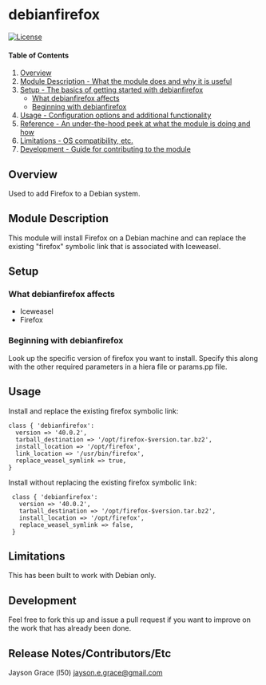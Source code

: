 debianfirefox
===================


[![License](http://img.shields.io/:license-mit-blue.svg)](http://doge.mit-license.org)

#### Table of Contents

1. [Overview](#overview)
2. [Module Description - What the module does and why it is useful](#module-description)
3. [Setup - The basics of getting started with debianfirefox](#setup)
    * [What debianfirefox affects](#what-debianfirefox-affects)
    * [Beginning with debianfirefox](#beginning-with-debianfirefox)
4. [Usage - Configuration options and additional functionality](#usage)
5. [Reference - An under-the-hood peek at what the module is doing and how](#reference)
5. [Limitations - OS compatibility, etc.](#limitations)
6. [Development - Guide for contributing to the module](#development)

## Overview

Used to add Firefox to a Debian system.

## Module Description

This module will install Firefox on a Debian machine and can replace the existing
"firefox" symbolic link that is associated with Iceweasel.

## Setup

### What debianfirefox affects

* Iceweasel
* Firefox

### Beginning with debianfirefox

Look up the specific version of firefox you want to install.
Specify this along with the other required parameters in a hiera file or
params.pp file.

## Usage
Install and replace the existing firefox symbolic link:
```
class { 'debianfirefox':
  version => '40.0.2',
  tarball_destination => '/opt/firefox-$version.tar.bz2',
  install_location => '/opt/firefox',
  link_location => '/usr/bin/firefox',
  replace_weasel_symlink => true,
}
```

Install without replacing the existing firefox symbolic link:

```
 class { 'debianfirefox':
   version => '40.0.2',
   tarball_destination => '/opt/firefox-$version.tar.bz2',
   install_location => '/opt/firefox',
   replace_weasel_symlink => false,
 }
 ```

## Limitations

This has been built to work with Debian only.

## Development

Feel free to fork this up and issue a pull request if you want to improve on the
work that has already been done.

## Release Notes/Contributors/Etc

Jayson Grace (l50) <jayson.e.grace@gmail.com>
